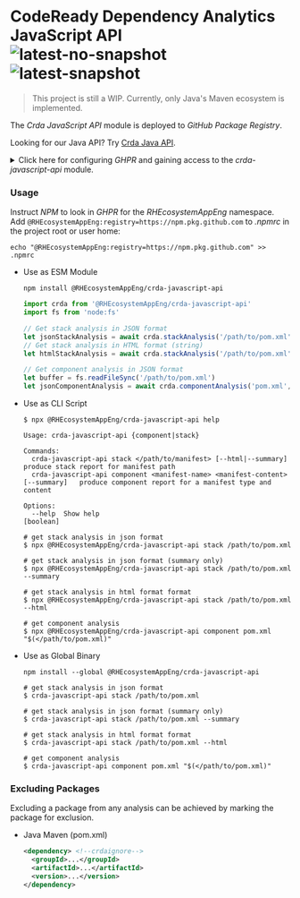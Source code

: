 # CodeReady Dependency Analytics JavaScript API<br/>![latest-no-snapshot][0] ![latest-snapshot][1]

> This project is still a WIP. Currently, only Java's Maven ecosystem is implemented.

The _Crda JavaScript API_ module is deployed to _GitHub Package Registry_.

Looking for our Java API? Try [Crda Java API](https://github.com/RHEcosystemAppEng/crda-java-api).

<details>
<summary>Click here for configuring <em>GHPR</em> and gaining access to the <em>crda-javascript-api</em> module.</summary>

<h3>Create your token</h3>
<p>
Create a
<a href="https://docs.github.com/en/packages/learn-github-packages/introduction-to-github-packages#authenticating-to-github-packages">token</a>
with the <strong>read:packages</strong> scope<br/>

> Based on
> <a href="https://docs.github.com/en/packages/working-with-a-github-packages-registry/working-with-the-npm-registry#authenticating-to-github-packages">GitHub documentation</a>,
> In <em>Actions</em> you can use <em>GITHUB_TOKEN</em>

</p>

<h3>Configure <em>GHPR</em> access for <em>NPM</em></h3>

<p>

Add the following line to the <em>.npmrc</em> file in your user home (
See [GH Docs](https://docs.github.com/en/packages/working-with-a-github-packages-registry/working-with-the-npm-registry#authenticating-with-a-personal-access-token)):

```text
//npm.pkg.github.com/:_authToken=<your-ghp-token-goes-here>
```

</p>

</details>

<h3>Usage</h3>
<p>
Instruct <em>NPM</em> to look in <em>GHPR</em> for the <em>RHEcosystemAppEng</em> namespace.<br/>
Add <code>@RHEcosystemAppEng:registry=https://npm.pkg.github.com</code> to <em>.npmrc</em> in the project root or user home:

```shell
echo "@RHEcosystemAppEng:registry=https://npm.pkg.github.com" >> .npmrc
```

</p>

<ul>

<li>Use as ESM Module</li>
<p>

```shell
npm install @RHEcosystemAppEng/crda-javascript-api
```

```javascript
import crda from '@RHEcosystemAppEng/crda-javascript-api'
import fs from 'node:fs'

// Get stack analysis in JSON format
let jsonStackAnalysis = await crda.stackAnalysis('/path/to/pom.xml')
// Get stack analysis in HTML format (string)
let htmlStackAnalysis = await crda.stackAnalysis('/path/to/pom.xml', true)

// Get component analysis in JSON format
let buffer = fs.readFileSync('/path/to/pom.xml')
let jsonComponentAnalysis = await crda.componentAnalysis('pom.xml', buffer.toString())

```

</p>

<li>Use as CLI Script</li>
<p>

```shell
$ npx @RHEcosystemAppEng/crda-javascript-api help

Usage: crda-javascript-api {component|stack}

Commands:
  crda-javascript-api stack </path/to/manifest> [--html|--summary]               produce stack report for manifest path
  crda-javascript-api component <manifest-name> <manifest-content> [--summary]   produce component report for a manifest type and content

Options:
  --help  Show help                                                    [boolean]
```

```shell
# get stack analysis in json format
$ npx @RHEcosystemAppEng/crda-javascript-api stack /path/to/pom.xml

# get stack analysis in json format (summary only)
$ npx @RHEcosystemAppEng/crda-javascript-api stack /path/to/pom.xml --summary

# get stack analysis in html format format
$ npx @RHEcosystemAppEng/crda-javascript-api stack /path/to/pom.xml --html

# get component analysis
$ npx @RHEcosystemAppEng/crda-javascript-api component pom.xml "$(</path/to/pom.xml)"
```

</p>

<li>Use as Global Binary</li>

<p>

```shell
npm install --global @RHEcosystemAppEng/crda-javascript-api
```

```shell
# get stack analysis in json format
$ crda-javascript-api stack /path/to/pom.xml

# get stack analysis in json format (summary only)
$ crda-javascript-api stack /path/to/pom.xml --summary

# get stack analysis in html format format
$ crda-javascript-api stack /path/to/pom.xml --html

# get component analysis
$ crda-javascript-api component pom.xml "$(</path/to/pom.xml)"
```

</p>

</ul>

<h3>Excluding Packages</h3>
<p>
Excluding a package from any analysis can be achieved by marking the package for exclusion.

<ul>
<li>Java Maven (pom.xml)</li>

```xml
<dependency> <!--crdaignore-->
  <groupId>...</groupId>
  <artifactId>...</artifactId>
  <version>...</version>
</dependency>
```

</ul>

</p>

<!-- Badge links -->
[0]: https://img.shields.io/github/v/release/RHEcosystemAppEng/crda-javascript-api?color=green&label=latest
[1]: https://img.shields.io/github/v/release/RHEcosystemAppEng/crda-javascript-api?color=yellow&include_prereleases&label=early-access
